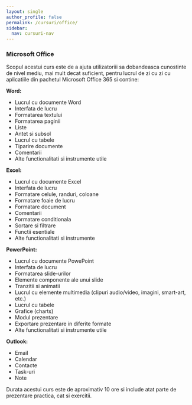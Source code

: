 ```yaml
---
layout: single
author_profile: false
permalink: /cursuri/office/
sidebar:
  nav: cursuri-nav
---
```


### Microsoft Office

Scopul acestui curs este de a ajuta utilizatoriii sa dobandeasca cunostinte de nivel mediu, mai mult decat suficient, pentru lucrul de zi cu zi cu aplicatiile din pachetul Microsoft Office 365 si contine:

**Word:** 
* Lucrul cu documente Word
* Interfata de lucru
* Formatarea textului
* Formatarea paginii
* Liste
* Antet si subsol
* Lucrul cu tabele
* Tiparire documente
* Comentarii
* Alte functionalitati si instrumente utile


**Excel:**
* Lucrul cu documente Excel
* Interfata de lucru
* Formatare celule, randuri, coloane
* Formatare foaie de lucru
* Formatare document
* Comentarii
* Formatare conditionala
* Sortare si filtrare
* Functii esentiale
* Alte functionalitati si instrumente 


**PowerPoint:**
* Lucrul cu documente PowePoint
* Interfata de lucru
* Formatarea slide-urilor
* Elemente componente ale unui slide
* Tranzitii si animatii
* Lucrul cu elemente multimedia (clipuri audio/video, imagini, smart-art, etc.)
*  Lucrul cu tabele
* Grafice (charts)
* Modul prezentare
* Exportare prezentare in diferite formate
* Alte functionalitati si instrumente utile


**Outlook:**
* Email
* Calendar
* Contacte
* Task-uri
* Note

Durata acestui curs este de aproximativ 10 ore si include atat parte de prezentare practica, cat si exercitii. 
